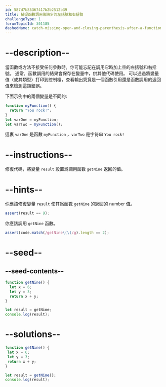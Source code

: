 ```yaml
---
id: 587d7b85367417b2b2512b39
title: 捕捉函數調用後缺少的左括號和右括號
challengeType: 1
forumTopicId: 301185
dashedName: catch-missing-open-and-closing-parenthesis-after-a-function-call
---
```


# --description--

當函數或方法不接受任何參數時，你可能忘記在調用它時加上空的左括號和右括號。 通常，函數調用的結果會保存在變量中，供其他代碼使用。 可以通過將變量值（或其類型）打印到控制檯，查看輸出究竟是一個函數引用還是函數調用的返回值來檢測這類錯誤。

下面示例中的兩個變量是不同的:

```js
function myFunction() {
  return "You rock!";
}
let varOne = myFunction;
let varTwo = myFunction();
```

這裏 `varOne` 是函數 `myFunction` ，`varTwo` 是字符串 `You rock!`

# --instructions--

修復代碼，將變量 `result` 設置爲調用函數 `getNine` 返回的值。

# --hints--

你應該修復變量 `result` 使其爲函數 `getNine` 的返回的 number 值。

```js
assert(result == 9);
```

你應該調用 `getNine` 函數。

```js
assert(code.match(/getNine\(\)/g).length == 2);
```

# --seed--

## --seed-contents--

```js
function getNine() {
  let x = 6;
  let y = 3;
  return x + y;
}

let result = getNine;
console.log(result);
```

# --solutions--

```js
function getNine() {
 let x = 6;
 let y = 3;
 return x + y;
}

let result = getNine();
console.log(result);
```
